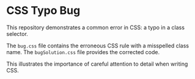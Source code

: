 # CSS Typo Bug

This repository demonstrates a common error in CSS: a typo in a class selector.

The `bug.css` file contains the erroneous CSS rule with a misspelled class name. The `bugSolution.css` file provides the corrected code.

This illustrates the importance of careful attention to detail when writing CSS.